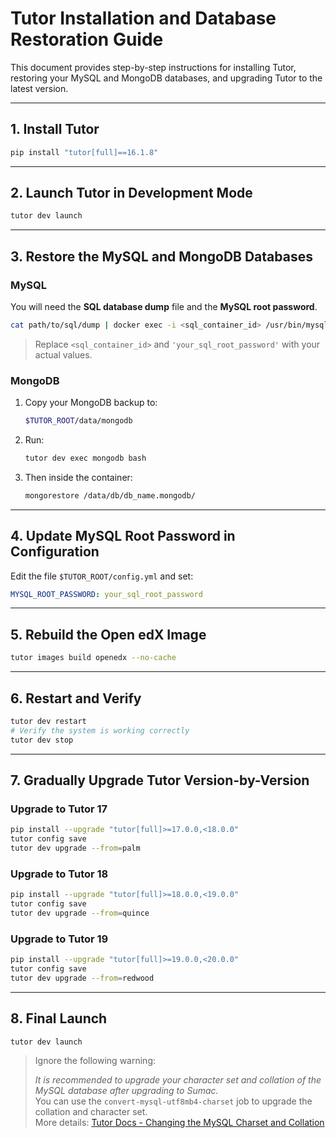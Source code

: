 
# Tutor Installation and Database Restoration Guide

This document provides step-by-step instructions for installing Tutor, restoring your MySQL and MongoDB databases, and upgrading Tutor to the latest version.

---

## 1. Install Tutor

```bash
pip install "tutor[full]==16.1.8"
```

---

## 2. Launch Tutor in Development Mode

```bash
tutor dev launch
```

---

## 3. Restore the MySQL and MongoDB Databases

### MySQL

You will need the **SQL database dump** file and the **MySQL root password**.

```bash
cat path/to/sql/dump | docker exec -i <sql_container_id> /usr/bin/mysql -u root --password='your_sql_root_password' mysql
```

> Replace `<sql_container_id>` and `'your_sql_root_password'` with your actual values.

### MongoDB

1. Copy your MongoDB backup to:
   ```bash
   $TUTOR_ROOT/data/mongodb
   ```
2. Run:
   ```bash
   tutor dev exec mongodb bash
   ```
3. Then inside the container:
   ```bash
   mongorestore /data/db/db_name.mongodb/
   ```

---

## 4. Update MySQL Root Password in Configuration

Edit the file `$TUTOR_ROOT/config.yml` and set:

```yaml
MYSQL_ROOT_PASSWORD: your_sql_root_password
```

---

## 5. Rebuild the Open edX Image

```bash
tutor images build openedx --no-cache
```

---

## 6. Restart and Verify

```bash
tutor dev restart
# Verify the system is working correctly
tutor dev stop
```

---

## 7. Gradually Upgrade Tutor Version-by-Version

### Upgrade to Tutor 17

```bash
pip install --upgrade "tutor[full]>=17.0.0,<18.0.0"
tutor config save
tutor dev upgrade --from=palm
```

### Upgrade to Tutor 18

```bash
pip install --upgrade "tutor[full]>=18.0.0,<19.0.0"
tutor config save
tutor dev upgrade --from=quince
```

### Upgrade to Tutor 19

```bash
pip install --upgrade "tutor[full]>=19.0.0,<20.0.0"
tutor config save
tutor dev upgrade --from=redwood
```

---

## 8. Final Launch

```bash
tutor dev launch
```

> Ignore the following warning:
> 
> _It is recommended to upgrade your character set and collation of the MySQL database after upgrading to Sumac._  
> You can use the `convert-mysql-utf8mb4-charset` job to upgrade the collation and character set.  
> More details: [Tutor Docs - Changing the MySQL Charset and Collation](https://docs.tutor.edly.io/local.html#changing-the-mysql-charset-and-collation)
